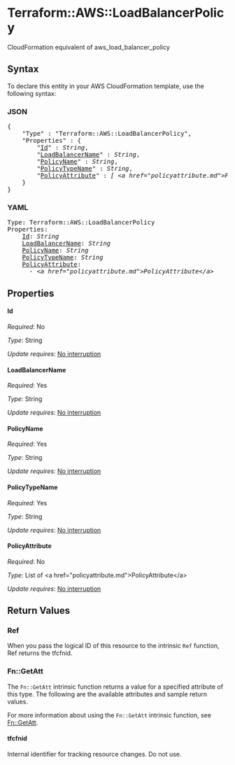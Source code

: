 # Terraform::AWS::LoadBalancerPolicy

CloudFormation equivalent of aws_load_balancer_policy

## Syntax

To declare this entity in your AWS CloudFormation template, use the following syntax:

### JSON

<pre>
{
    "Type" : "Terraform::AWS::LoadBalancerPolicy",
    "Properties" : {
        "<a href="#id" title="Id">Id</a>" : <i>String</i>,
        "<a href="#loadbalancername" title="LoadBalancerName">LoadBalancerName</a>" : <i>String</i>,
        "<a href="#policyname" title="PolicyName">PolicyName</a>" : <i>String</i>,
        "<a href="#policytypename" title="PolicyTypeName">PolicyTypeName</a>" : <i>String</i>,
        "<a href="#policyattribute" title="PolicyAttribute">PolicyAttribute</a>" : <i>[ &lt;a href=&#34;policyattribute.md&#34;&gt;PolicyAttribute&lt;/a&gt;, ... ]</i>
    }
}
</pre>

### YAML

<pre>
Type: Terraform::AWS::LoadBalancerPolicy
Properties:
    <a href="#id" title="Id">Id</a>: <i>String</i>
    <a href="#loadbalancername" title="LoadBalancerName">LoadBalancerName</a>: <i>String</i>
    <a href="#policyname" title="PolicyName">PolicyName</a>: <i>String</i>
    <a href="#policytypename" title="PolicyTypeName">PolicyTypeName</a>: <i>String</i>
    <a href="#policyattribute" title="PolicyAttribute">PolicyAttribute</a>: <i>
      - &lt;a href=&#34;policyattribute.md&#34;&gt;PolicyAttribute&lt;/a&gt;</i>
</pre>

## Properties

#### Id

_Required_: No

_Type_: String

_Update requires_: [No interruption](https://docs.aws.amazon.com/AWSCloudFormation/latest/UserGuide/using-cfn-updating-stacks-update-behaviors.html#update-no-interrupt)

#### LoadBalancerName

_Required_: Yes

_Type_: String

_Update requires_: [No interruption](https://docs.aws.amazon.com/AWSCloudFormation/latest/UserGuide/using-cfn-updating-stacks-update-behaviors.html#update-no-interrupt)

#### PolicyName

_Required_: Yes

_Type_: String

_Update requires_: [No interruption](https://docs.aws.amazon.com/AWSCloudFormation/latest/UserGuide/using-cfn-updating-stacks-update-behaviors.html#update-no-interrupt)

#### PolicyTypeName

_Required_: Yes

_Type_: String

_Update requires_: [No interruption](https://docs.aws.amazon.com/AWSCloudFormation/latest/UserGuide/using-cfn-updating-stacks-update-behaviors.html#update-no-interrupt)

#### PolicyAttribute

_Required_: No

_Type_: List of &lt;a href=&#34;policyattribute.md&#34;&gt;PolicyAttribute&lt;/a&gt;

_Update requires_: [No interruption](https://docs.aws.amazon.com/AWSCloudFormation/latest/UserGuide/using-cfn-updating-stacks-update-behaviors.html#update-no-interrupt)

## Return Values

### Ref

When you pass the logical ID of this resource to the intrinsic `Ref` function, Ref returns the tfcfnid.

### Fn::GetAtt

The `Fn::GetAtt` intrinsic function returns a value for a specified attribute of this type. The following are the available attributes and sample return values.

For more information about using the `Fn::GetAtt` intrinsic function, see [Fn::GetAtt](https://docs.aws.amazon.com/AWSCloudFormation/latest/UserGuide/intrinsic-function-reference-getatt.html).

#### tfcfnid

Internal identifier for tracking resource changes. Do not use.

